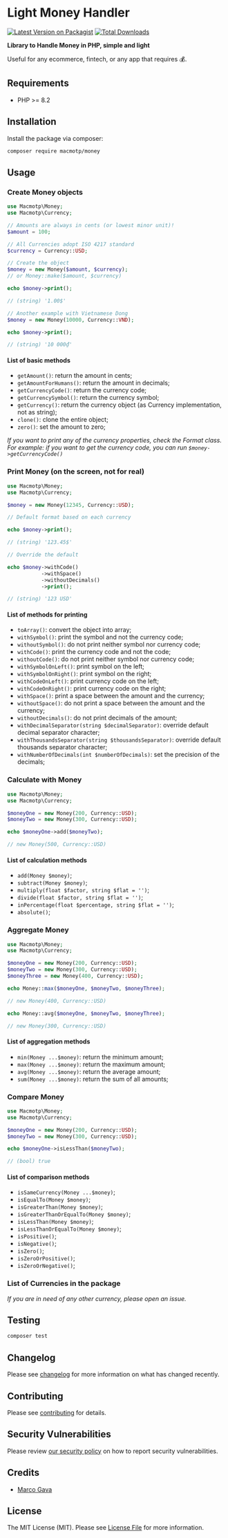 # Light Money Handler

[![Latest Version on Packagist](https://img.shields.io/packagist/v/macmotp/money.svg)](https://packagist.org/packages/macmotp/money)
[![Total Downloads](https://img.shields.io/packagist/dt/macmotp/money.svg)](https://packagist.org/packages/macmotp/money)

**Library to Handle Money in PHP, simple and light**

Useful for any ecommerce, fintech, or any app that requires 💰.

## Requirements
- PHP >= 8.2

## Installation

Install the package via composer:

```bash
composer require macmotp/money
```

## Usage

### Create Money objects
``` php
use Macmotp\Money;
use Macmotp\Currency;

// Amounts are always in cents (or lowest minor unit)!
$amount = 100;

// All Currencies adopt ISO 4217 standard
$currency = Currency::USD;

// Create the object
$money = new Money($amount, $currency);
// or Money::make($amount, $currency)

echo $money->print();

// (string) '1.00$'

// Another example with Vietnamese Dong
$money = new Money(10000, Currency::VND);

echo $money->print();

// (string) '10 000₫'

```
#### List of basic methods
- `getAmount()`: return the amount in cents;
- `getAmountForHumans()`: return the amount in decimals;
- `getCurrencyCode()`: return the currency code;
- `getCurrencySymbol()`: return the currency symbol;
- `getCurrency()`: return the currency object (as Currency implementation, not as string);
- `clone()`: clone the entire object;
- `zero()`: set the amount to zero;

_If you want to print any of the currency properties, check the Format class._
_For example: if you want to get the currency code, you can run `$money->getCurrencyCode()`_

### Print Money (on the screen, not for real)
``` php
use Macmotp\Money;
use Macmotp\Currency;

$money = new Money(12345, Currency::USD);

// Default format based on each currency

echo $money->print();

// (string) '123.45$'

// Override the default

echo $money->withCode() 
           ->withSpace()
           ->withoutDecimals()
           ->print();

// (string) '123 USD'
```

#### List of methods for printing
- `toArray()`: convert the object into array;
- `withSymbol()`: print the symbol and not the currency code;
- `withoutSymbol()`: do not print neither symbol nor currency code;
- `withCode()`: print the currency code and not the code;
- `withoutCode()`: do not print neither symbol nor currency code;
- `withSymbolOnLeft()`: print symbol on the left;
- `withSymbolOnRight()`: print symbol on the right;
- `withCodeOnLeft()`: print currency code on the left;
- `withCodeOnRight()`: print currency code on the right;
- `withSpace()`: print a space between the amount and the currency;
- `withoutSpace()`: do not print a space between the amount and the currency;
- `withoutDecimals()`: do not print decimals of the amount;
- `withDecimalSeparator(string $decimalSeparator)`: override default decimal separator character;
- `withThousandsSeparator(string $thousandsSeparator)`: override default thousands separator character;
- `withNumberOfDecimals(int $numberOfDecimals)`: set the precision of the decimals;

### Calculate with Money
``` php
use Macmotp\Money;
use Macmotp\Currency;

$moneyOne = new Money(200, Currency::USD);
$moneyTwo = new Money(300, Currency::USD);

echo $moneyOne->add($moneyTwo);

// new Money(500, Currency::USD)
```
#### List of calculation methods
- `add(Money $money)`;
- `subtract(Money $money)`;
- `multiply(float $factor, string $flat = '')`;
- `divide(float $factor, string $flat = '')`;
- `inPercentage(float $percentage, string $flat = '')`;
- `absolute()`;

### Aggregate Money
``` php
use Macmotp\Money;
use Macmotp\Currency;

$moneyOne = new Money(200, Currency::USD);
$moneyTwo = new Money(300, Currency::USD);
$moneyThree = new Money(400, Currency::USD);

echo Money::max($moneyOne, $moneyTwo, $moneyThree);

// new Money(400, Currency::USD)

echo Money::avg($moneyOne, $moneyTwo, $moneyThree);

// new Money(300, Currency::USD)
```
#### List of aggregation methods
- `min(Money ...$money)`: return the minimum amount;
- `max(Money ...$money)`: return the maximum amount;
- `avg(Money ...$money)`: return the average amount;
- `sum(Money ...$money)`: return the sum of all amounts;


### Compare Money
``` php
use Macmotp\Money;
use Macmotp\Currency;

$moneyOne = new Money(200, Currency::USD);
$moneyTwo = new Money(300, Currency::USD);

echo $moneyOne->isLessThan($moneyTwo);

// (bool) true
```
#### List of comparison methods
- `isSameCurrency(Money ...$money)`;
- `isEqualTo(Money $money)`;
- `isGreaterThan(Money $money)`;
- `isGreaterThanOrEqualTo(Money $money)`;
- `isLessThan(Money $money)`;
- `isLessThanOrEqualTo(Money $money)`;
- `isPositive()`;
- `isNegative()`;
- `isZero()`;
- `isZeroOrPositive()`;
- `isZeroOrNegative()`;

### List of Currencies in the package

_If you are in need of any other currency, please open an issue._

## Testing

``` bash
composer test
```

## Changelog

Please see [changelog](changelog.md) for more information on what has changed recently.

## Contributing

Please see [contributing](.github/contributing.md) for details.

## Security Vulnerabilities

Please review [our security policy](.github/security.md) on how to report security vulnerabilities.

## Credits

- [Marco Gava](https://github.com/macmotp)

## License

The MIT License (MIT). Please see [License File](license.md) for more information.
